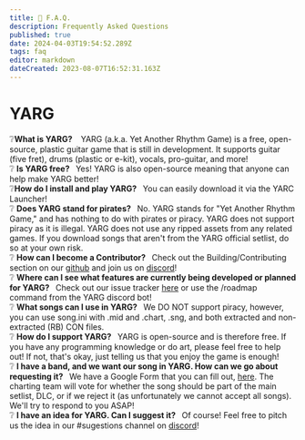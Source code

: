 ```yaml
---
title: 📓 F.A.Q.
description: Frequently Asked Questions
published: true
date: 2024-04-03T19:54:52.289Z
tags: faq
editor: markdown
dateCreated: 2023-08-07T16:52:31.163Z
---
```


# YARG

❔**What is YARG?**
&ensp; YARG (a.k.a. Yet Another Rhythm Game) is a free, open-source, plastic guitar game that is still in development. It supports guitar (five fret), drums (plastic or e-kit), vocals, pro-guitar, and more!
<br>
❔ **Is YARG free?**
&ensp;Yes! YARG is also open-source meaning that anyone can help make YARG better!
<br>
❔**How do I install and play YARG?**
&ensp;You can easily download it via the YARC Launcher!
<br>
❔ **Does YARG stand for pirates?**
&ensp;No. YARG stands for "Yet Another Rhythm Game," and has nothing to do with pirates or piracy. YARG does not support piracy as it is illegal. YARG does not use any ripped assets from any related games. If you download songs that aren't from the YARG official setlist, do so at your own risk.
<br>
❔ **How can I become a Contributor?**
&ensp;Check out the Building/Contributing section on our <a href="https://github.com/YARC-Official/YARG">github</a> and join us on <a href="https://discord.gg/sqpu4R552r">discord</a>!
<br>
❔ **Where can I see what features are currently being developed or planned for YARG?**
&ensp;Check out our issue tracker <a href="https://yarg.youtrack.cloud/issues">here</a> or use the /roadmap command from the YARG discord bot!
<br>
❔ **What songs can I use in YARG?**
&ensp;We DO NOT support piracy, however, you can use song.ini with .mid and .chart, .sng, and both extracted and non-extracted (RB) CON files.
<br>
❔ **How do I support YARG?**
&ensp;YARG is open-source and is therefore free. If you have any programming knowledge or do art, please feel free to help out! If not, that's okay, just telling us that you enjoy the game is enough!
<br>
❔ **I have a band, and we want our song in YARG. How can we go about requesting it?**
&ensp;We have a Google Form that you can fill out, <a href="https://forms.gle/cHWuGqzrFchgzZHU7">here</a>. The charting team will vote for whether the song should be part of the main setlist, DLC, or if we reject it (as unfortunately we cannot accept all songs). We'll try to respond to you ASAP!
<br>
❔ **I have an idea for YARG. Can I suggest it?**
&ensp;Of course! Feel free to pitch us the idea in our #sugestions channel on <a href="https://discord.gg/sqpu4R552r">discord</a>!